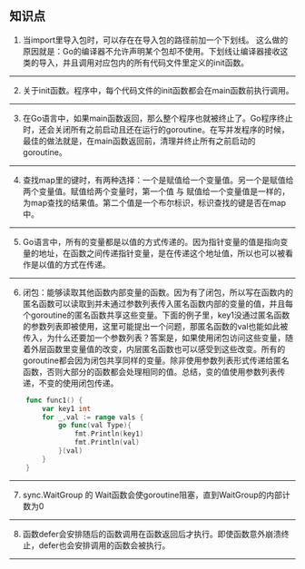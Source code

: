 ## 知识点
1. 当import里导入包时，可以存在在导入包的路径前加一个下划线。
   这么做的原因就是：Go的编译器不允许声明某个包却不使用。下划线让编译器接收这类的导入，并且调用对应包内的所有代码文件里定义的init函数。
***
2. 关于init函数。程序中，每个代码文件的init函数都会在main函数前执行调用。
***
3. 在Go语言中，如果main函数返回，那么整个程序也就被终止了。Go程序终止时，还会关闭所有之前启动且还在运行的goroutine。在写并发程序的时候，最佳的做法就是，在main函数返回前，清理并终止所有之前启动的goroutine。
***
4. 查找map里的键时，有两种选择：一个是赋值给一个变量值。另一个是赋值给两个变量值。赋值给两个变量时，第一个值 与 赋值给一个变量值是一样的，为map查找的结果值。第二个值是一个布尔标识，标识查找的键是否在map中。
***
5. Go语言中，所有的变量都是以值的方式传递的。因为指针变量的值是指向变量的地址，在函数之间传递指针变量，是在传递这个地址值，所以也可以被看作是以值的方式在传递。
***
6. 闭包：能够读取其他函数内部变量的函数。因为有了闭包，所以写在函数内的匿名函数可以读取到并未通过参数列表传入匿名函数内部的变量的值，并且每个goroutine的匿名函数共享这些变量。下面的例子里，key1没通过匿名函数的参数列表即被使用，这里可能提出一个问题，那匿名函数的val也能如此被传入，为什么还要加一个参数列表？答案是，如果使用闭包访问这些变量，随着外层函数里变量值的改变，内层匿名函数也可以感受到这些改变。所有的goroutine都会因为闭包共享同样的变量。除非使用参数列表形式传递给匿名函数，否则大部分的函数都会处理相同的值。总结，变的值使用参数列表传递，不变的使用闭包传递。
```go
    func func1() {
        var key1 int
        for _,val := range vals {
            go func(val Type){
                fmt.Println(key1)
                fmt.Println(val)
            }(val)
        }
    }
```
***
7. sync.WaitGroup 的 Wait函数会使goroutine阻塞，直到WaitGroup的内部计数为0
***
8. 函数defer会安排随后的函数调用在函数返回后才执行。即使函数意外崩溃终止，defer也会安排调用的函数会被执行。
***
